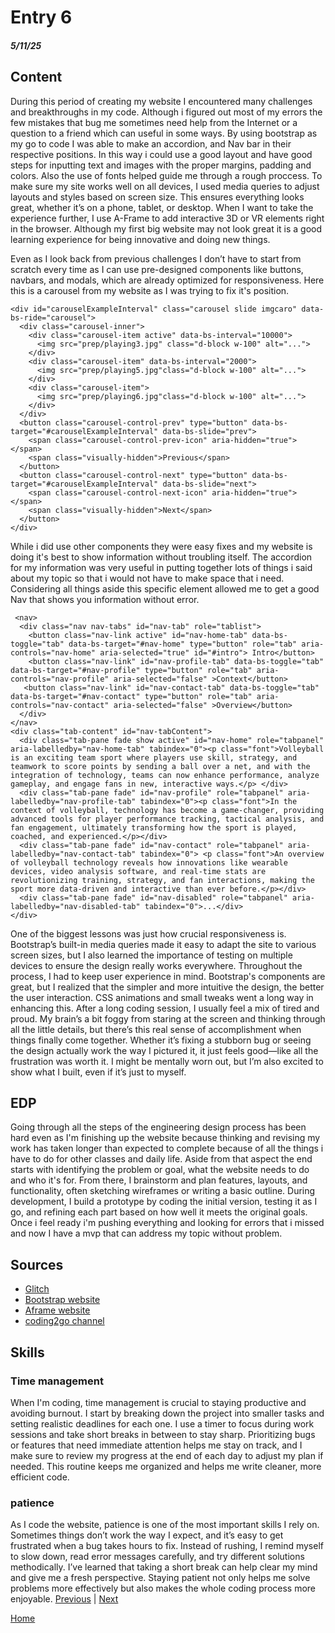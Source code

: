 # Entry 6
##### 5/11/25

## Content
During this period of creating my website I encountered many challenges and breakthroughs in my code. Although i figured out most of my errors the few mistakes that bug me sometimes need help from the Internet or a question to a friend which can useful in some ways. By using bootstrap as my go to code I was able to make an accordion, and Nav bar in their respective positions. In this way i could use a good layout and have good steps for inputting text and images with the proper margins, padding and colors. Also the use of fonts helped guide me through a rough proccess. To make sure my site works well on all devices, I used media queries to adjust layouts and styles based on screen size. This ensures everything looks great, whether it’s on a phone, tablet, or desktop. When I want to take the experience further, I use A-Frame to add interactive 3D or VR elements right in the browser. Although my first big website may not look great it is a good learning experience for being innovative and doing new things. 

Even as I look back from previous challenges I don’t have to start from scratch every time as I can use pre-designed components like buttons, navbars, and modals, which are already optimized for responsiveness. Here this is a carousel from my website as I was trying to fix it's position. 
```
<div id="carouselExampleInterval" class="carousel slide imgcaro" data-bs-ride="carousel">
  <div class="carousel-inner">
    <div class="carousel-item active" data-bs-interval="10000">
      <img src="prep/playing3.jpg" class="d-block w-100" alt="...">
    </div>
    <div class="carousel-item" data-bs-interval="2000">
      <img src="prep/playing5.jpg"class="d-block w-100" alt="...">
    </div>
    <div class="carousel-item">
      <img src="prep/playing6.jpg"class="d-block w-100" alt="...">
    </div>
  </div>
  <button class="carousel-control-prev" type="button" data-bs-target="#carouselExampleInterval" data-bs-slide="prev">
    <span class="carousel-control-prev-icon" aria-hidden="true"></span>
    <span class="visually-hidden">Previous</span>
  </button>
  <button class="carousel-control-next" type="button" data-bs-target="#carouselExampleInterval" data-bs-slide="next">
    <span class="carousel-control-next-icon" aria-hidden="true"></span>
    <span class="visually-hidden">Next</span>
  </button>
</div>
```
While i did use other components they were easy fixes and my website is doing it's best to show information without troubling itself.
The accordion for my information was very useful in putting together lots of things i said about my topic so that i would not have to make space that i need. Considering all things aside this specific element allowed me to get a good Nav that shows you information without error.
```
 <nav>
  <div class="nav nav-tabs" id="nav-tab" role="tablist">
    <button class="nav-link active" id="nav-home-tab" data-bs-toggle="tab" data-bs-target="#nav-home" type="button" role="tab" aria-controls="nav-home" aria-selected="true" id="#intro"> Intro</button>
    <button class="nav-link" id="nav-profile-tab" data-bs-toggle="tab" data-bs-target="#nav-profile" type="button" role="tab" aria-controls="nav-profile" aria-selected="false" >Context</button>
   <button class="nav-link" id="nav-contact-tab" data-bs-toggle="tab" data-bs-target="#nav-contact" type="button" role="tab" aria-controls="nav-contact" aria-selected="false" >Overview</button>
  </div>
</nav>
<div class="tab-content" id="nav-tabContent">
  <div class="tab-pane fade show active" id="nav-home" role="tabpanel" aria-labelledby="nav-home-tab" tabindex="0"><p class="font">Volleyball is an exciting team sport where players use skill, strategy, and teamwork to score points by sending a ball over a net, and with the integration of technology, teams can now enhance performance, analyze gameplay, and engage fans in new, interactive ways.</p> </div>
  <div class="tab-pane fade" id="nav-profile" role="tabpanel" aria-labelledby="nav-profile-tab" tabindex="0"><p class="font">In the context of volleyball, technology has become a game-changer, providing advanced tools for player performance tracking, tactical analysis, and fan engagement, ultimately transforming how the sport is played, coached, and experienced.</p></div>
  <div class="tab-pane fade" id="nav-contact" role="tabpanel" aria-labelledby="nav-contact-tab" tabindex="0"> <p class="font">An overview of volleyball technology reveals how innovations like wearable devices, video analysis software, and real-time stats are revolutionizing training, strategy, and fan interactions, making the sport more data-driven and interactive than ever before.</p></div>
  <div class="tab-pane fade" id="nav-disabled" role="tabpanel" aria-labelledby="nav-disabled-tab" tabindex="0">...</div>
</div>
```

One of the biggest lessons was just how crucial responsiveness is. Bootstrap’s built-in media queries made it easy to adapt the site to various screen sizes, but I also learned the importance of testing on multiple devices to ensure the design really works everywhere. Throughout the process, I had to keep user experience in mind. Bootstrap's components are great, but I realized that the simpler and more intuitive the design, the better the user interaction. CSS animations and small tweaks went a long way in enhancing this. After a long coding session, I usually feel a mix of tired and proud. My brain’s a bit foggy from staring at the screen and thinking through all the little details, but there’s this real sense of accomplishment when things finally come together. Whether it’s fixing a stubborn bug or seeing the design actually work the way I pictured it, it just feels good—like all the frustration was worth it. I might be mentally worn out, but I’m also excited to show what I built, even if it’s just to myself.
## EDP
Going through all the steps of the engineering design process has been hard even as I'm finishing up the website because thinking and revising my work has taken longer than expected to complete because of all the things i have to do for other classes and daily life. Aside from that aspect the end starts with identifying the problem or goal, what the website needs to do and who it's for. From there, I brainstorm and plan features, layouts, and functionality, often sketching wireframes or writing a basic outline. During development, I build a prototype by coding the initial version, testing it as I go, and refining each part based on how well it meets the original goals. Once i feel ready i'm pushing everything and looking for errors that i missed and now I have a mvp that can address my topic without problem.
## Sources
* <a href="https://glitch.com/~aframe">Glitch</a>
* <a href="https://getbootstrap.com/">Bootstrap website</a>
* <a href="https://aframe.io/">Aframe website</a>
* <a href="https://www.youtube.com/@coding2go">coding2go channel</a>
<!--section-->
## Skills

### Time management
When I'm coding, time management is crucial to staying productive and avoiding burnout. I start by breaking down the project into smaller tasks and setting realistic deadlines for each one. I use a timer to focus during work sessions and take short breaks in between to stay sharp. Prioritizing bugs or features that need immediate attention helps me stay on track, and I make sure to review my progress at the end of each day to adjust my plan if needed. This routine keeps me organized and helps me write cleaner, more efficient code.

### patience 
As I code the website, patience is one of the most important skills I rely on. Sometimes things don’t work the way I expect, and it’s easy to get frustrated when a bug takes hours to fix. Instead of rushing, I remind myself to slow down, read error messages carefully, and try different solutions methodically. I’ve learned that taking a short break can help clear my mind and give me a fresh perspective. Staying patient not only helps me solve problems more effectively but also makes the whole coding process more enjoyable.
[Previous](entry05.md) | [Next](entry07.md)

[Home](../README.md)
